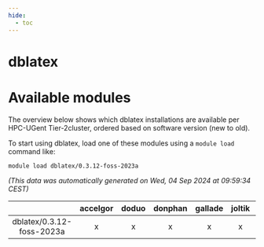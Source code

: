```yaml
---
hide:
  - toc
---
```


dblatex
=======

# Available modules


The overview below shows which dblatex installations are available per HPC-UGent Tier-2cluster, ordered based on software version (new to old).

To start using dblatex, load one of these modules using a `module load` command like:

```shell
module load dblatex/0.3.12-foss-2023a
```

*(This data was automatically generated on Wed, 04 Sep 2024 at 09:59:34 CEST)*  

| |accelgor|doduo|donphan|gallade|joltik|shinx|skitty|
| :---: | :---: | :---: | :---: | :---: | :---: | :---: | :---: |
|dblatex/0.3.12-foss-2023a|x|x|x|x|x|x|x|
